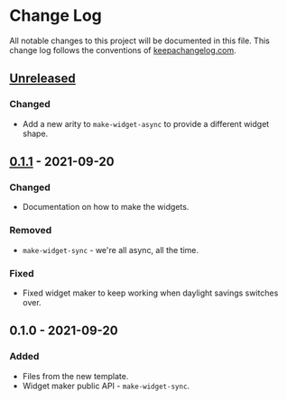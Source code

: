 # Change Log
All notable changes to this project will be documented in this file. This change log follows the conventions of [keepachangelog.com](http://keepachangelog.com/).

## [Unreleased]
### Changed
- Add a new arity to `make-widget-async` to provide a different widget shape.

## [0.1.1] - 2021-09-20
### Changed
- Documentation on how to make the widgets.

### Removed
- `make-widget-sync` - we're all async, all the time.

### Fixed
- Fixed widget maker to keep working when daylight savings switches over.

## 0.1.0 - 2021-09-20
### Added
- Files from the new template.
- Widget maker public API - `make-widget-sync`.

[Unreleased]: https://github.com/your-name/clojure-expert-kt/compare/0.1.1...HEAD
[0.1.1]: https://github.com/your-name/clojure-expert-kt/compare/0.1.0...0.1.1
